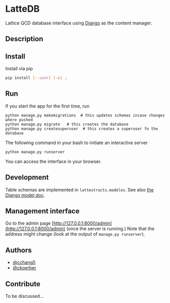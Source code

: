 # LatteDB

Lattice QCD database interface using [Django](https://docs.djangoproject.com/en/2.2/intro/tutorial01/) as the content manager.

## Description

## Install
Install via pip
```bash
pip install [--user] [-e] .
```

## Run
If you start the app for the first time, run
```
python manage.py makemigrations  # this updates schemas incase changes where pushed
python manage.py migrate   # this creates the database
python manage.py createsuperuser  # this creates a superuser fo the database
```
The following command in your bash to initiate an interactive server

```
python manage.py runserver
```

You can access the interface in your browser.

## Development
Table schemas are implemented in `lattestructs.modeles`.
See also [the Django model doc](https://docs.djangoproject.com/en/2.2/topics/db/models/).

## Management interface
Go to the admin page [http://127.0.0.1:8000/admin](http://127.0.0.1:8000/admin) (once the server is running.)
Note that the address might change (look at the output of `manage.py runserver`).

## Authors
* [@cchang5](https://github.com/cchang5)
* [@ckoerber](https://github.com/ckoerber)

## Contribute
To be discussed...
